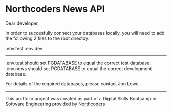 # Northcoders News API

Dear developer,

In order to succesfully connect your databases locally, you will need to add the following 2 files to the root directoy:

.env.test
.env.dev

---

.env.test should set PGDATABASE to equal the correct test database.
.env.news should set PGDATABASE to equal the correct development database.

For details of the required databases, please contact Jon Lowe.

---

This portfolio project was created as part of a Digital Skills Bootcamp in Software Engineering provided by [Northcoders](https://northcoders.com/)

